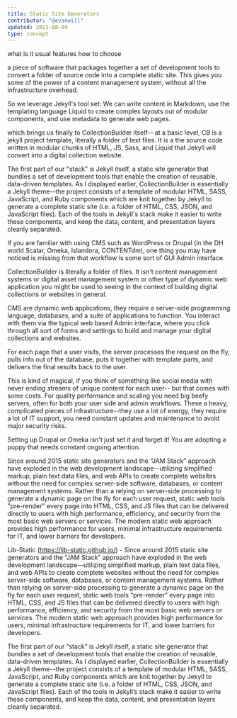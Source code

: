 ```yaml
---
title: Static Site Generators
contributor: "@evanwill"
updated: 2021-08-04
type: concept
---
```


what is it
usual features
how to choose

a piece of software that packages together a set of development tools to convert a folder of source code into a complete static site. 
This gives you some of the power of a content management system, without all the infrastructure overhead. 

So we leverage Jekyll's tool set:
We can write content in Markdown, 
use the templating language Liquid to create complex layouts out of modular components,
and use metadata to generate web pages.

which brings us finally to CollectionBuilder itself-- 
at a basic level, CB is a jekyll project template, literally a folder of text files.
It is a the source code written in modular chunks of HTML, JS, Sass, and Liquid that Jekyll will convert into a digital collection website. 

The first part of our "stack" is Jekyll itself, a static site generator that bundles a set of development tools that enable the creation of reusable, data-driven templates. As I displayed earlier, CollectionBuilder is essentially a Jekyll theme--the project consists of a template of modular HTML, SASS, JavaScript, and Ruby components which are knit together by Jekyll to generate a complete static site (i.e. a folder of HTML, CSS, JSON, and JavaScript files).
Each of the tools in Jekyll's stack make it easier to write these components, and keep the data, content, and presentation layers cleanly separated.


If you are familiar with using CMS such as WordPress or Drupal
(in the DH world Scalar, Omeka, Islandora, CONTENTdm),
one thing you may have noticed is missing from that workflow is some sort of GUI Admin interface.

CollectionBuilder is literally a folder of files. 
It isn't content management systems or digital asset management system or other type of dynamic web application you might be used to seeing in the context of building digital collections or websites in general. 

CMS are dynamic web applications, they require a server-side programming language, databases, and a suite of applications to function. 
You interact with them via the typical web based Admin interface, where you click through all sort of forms and settings to build and manage your digital collections and websites. 

For each page that a user visits, the server processes the request on the fly, pulls info out of the database, puts it together with template parts, and delivers the final results back to the user.

This is kind of magical, if you think of something like social media with never ending streams of unique content for each user--
but that comes with some costs. 
For quality performance and scaling you need big beefy servers, often for both your user side and admin workflows. 
These a heavy, complicated pieces of infrastructure--they use a lot of energy, they require a lot of IT support, you need constant updates and maintenance to avoid major security risks.

Setting up Drupal or Omeka isn't just set it and forget it! 
You are adopting a puppy that needs constant ongoing attention.

Since around 2015 static site generators and the “JAM Stack” approach have exploded in the web development landscape--utilizing simplified markup, plain text data files, and web APIs to create complete websites without the need for complex server-side software, databases, or content management systems. Rather than a relying on server-side processing to generate a dynamic page on the fly for each user request, static web tools "pre-render" every page into HTML, CSS, and JS files that can be delivered directly to users with high performance, efficiency, and security from the most basic web servers or services. The modern static web approach provides high performance for users, minimal infrastructure requirements for IT, and lower barriers for developers. 

Lib-Static (https://lib-static.github.io/) - Since around 2015 static site generators and the “JAM Stack” approach have exploded in the web development landscape—utilizing simplified markup, plain text data files, and web APIs to create complete websites without the need for complex server-side software, databases, or content management systems. Rather than relying on server-side processing to generate a dynamic page on the fly for each user request, static web tools “pre-render” every page into HTML, CSS, and JS files that can be delivered directly to users with high performance, efficiency, and security from the most basic web servers or services. The modern static web approach provides high performance for users, minimal infrastructure requirements for IT, and lower barriers for developers. 


The first part of our “stack” is Jekyll itself, a static site generator that bundles a set of development tools that enable the creation of reusable, data-driven templates. As I displayed earlier, CollectionBuilder is essentially a Jekyll theme--the project consists of a template of modular HTML, SASS, JavaScript, and Ruby components which are knit together by Jekyll to generate a complete static site (i.e. a folder of HTML, CSS, JSON, and JavaScript files).
Each of the tools in Jekyll’s stack make it easier to write these components, and keep the data, content, and presentation layers cleanly separated.
